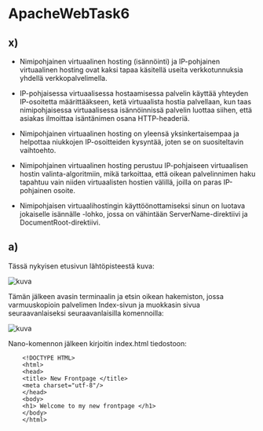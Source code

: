 # ApacheWebTask6

## x)

- Nimipohjainen virtuaalinen hosting (isännöinti) ja IP-pohjainen virtuaalinen hosting ovat kaksi tapaa käsitellä useita verkkotunnuksia yhdellä verkkopalvelimella.

- IP-pohjaisessa virtuaalisessa hostaamisessa palvelin käyttää yhteyden IP-osoitetta määrittääkseen, ketä virtuaalista hostia palvellaan, kun taas nimipohjaisessa virtuaalisessa isännöinnissä palvelin luottaa siihen, että asiakas ilmoittaa isäntänimen osana HTTP-headeriä.

- Nimipohjainen virtuaalinen hosting on yleensä yksinkertaisempaa ja helpottaa niukkojen IP-osoitteiden kysyntää, joten se on suositeltavin vaihtoehto.

- Nimipohjainen virtuaalinen hosting perustuu IP-pohjaiseen virtuaalisen hostin valinta-algoritmiin, mikä tarkoittaa, että oikean palvelinnimen haku tapahtuu vain niiden virtuaalisten hostien välillä, joilla on paras IP-pohjainen osoite.

- Nimipohjaisen virtuaalihostingin käyttöönottamiseksi sinun on luotava jokaiselle isännälle <VirtualHost>-lohko, jossa on vähintään ServerName-direktiivi ja DocumentRoot-direktiivi.

## a)

Tässä nykyisen etusivun lähtöpisteestä kuva: 

![kuva](https://user-images.githubusercontent.com/105205141/216953462-8d821d88-c5ff-42cf-8a26-8ee12e28b2fd.png)

Tämän jälkeen avasin terminaalin ja etsin oikean hakemiston, jossa varmuuskopioin palvelimen Index-sivun ja muokkasin sivua seuraavanlaiseksi seuraavanlaisilla komennoilla:

![kuva](https://user-images.githubusercontent.com/105205141/216953715-077ba02c-3692-4b3b-b21f-b5a5212d7aad.png)

 Nano-komennon jälkeen kirjoitin index.html tiedostoon: 

        <!DOCTYPE HTML>
        <html>
        <head>
        <title> New Frontpage </title>
        <meta charset="utf-8"/>
        </head>
        <body>
        <h1> Welcome to my new frontpage </h1>
        </body>
        </html>
        
   
